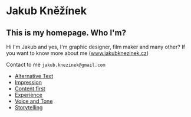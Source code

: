 # Jakub Kněžínek
## This is my homepage. Who I'm?

Hi I'm Jakub and yes, I'm graphic designer, film maker and many other? If you want to know more about me (www.jakubknezinek.cz)

Contact to me `jakub.knezinek@gmail.com`

- [Alternative Text](01-alternative-text)
- [Impression](02-impression)
- [Content first](03-content-first)
- [Experience](04-experience)
- [Voice and Tone](05_voice-and-tone)
- [Storytelling](06-Storytelling)

